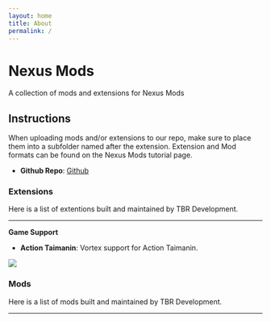 ```yaml
---
layout: home
title: About
permalink: /
---
```


# Nexus Mods
A collection of mods and extensions for Nexus Mods

## Instructions

When uploading mods and/or extensions to our repo, make sure to place them into a subfolder named after the extension. Extension and Mod formats can be found on the Nexus Mods tutorial page.


* **Github Repo**: [Github][github]



[github]: https://github.com/tbr-development/Nexus-Mods

### Extensions
Here is a list of extentions built and maintained by TBR Development.

---

**Game Support**

* **Action Taimanin**: Vortex support for Action Taimanin.

![][ActionTaimanin]

[ActionTaimanin]: ./extensions/game/action-taimanin/actiontaimanin.png

### Mods
Here is a list of mods built and maintained by TBR Development.

---



